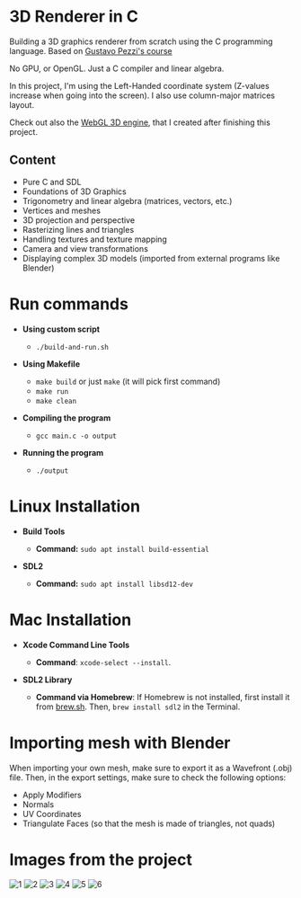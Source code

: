 # 3D Renderer in C

Building a 3D graphics renderer from scratch using the C programming language. Based on [Gustavo Pezzi's course](https://pikuma.com/courses/learn-3d-computer-graphics-programming)

No GPU, or OpenGL. Just a C compiler and linear algebra.

In this project, I'm using the Left-Handed coordinate system (Z-values increase when going into the screen). I also use column-major matrices layout.

Check out also the [WebGL 3D engine](https://github.com/michalzalobny/webgl-viewer), that I created after finishing this project.

## Content

- Pure C and SDL
- Foundations of 3D Graphics
- Trigonometry and linear algebra (matrices, vectors, etc.)
- Vertices and meshes
- 3D projection and perspective
- Rasterizing lines and triangles
- Handling textures and texture mapping
- Camera and view transformations
- Displaying complex 3D models (imported from external programs like Blender)

# Run commands

- **Using custom script**

  - `./build-and-run.sh`

- **Using Makefile**

  - `make build` or just `make` (it will pick first command)
  - `make run`
  - `make clean`

- **Compiling the program**

  - `gcc main.c -o output`

- **Running the program**
  - `./output`

# Linux Installation

- **Build Tools**

  - **Command:** `sudo apt install build-essential`

- **SDL2**

  - **Command:** `sudo apt install libsd12-dev`

# Mac Installation

- **Xcode Command Line Tools**

  - **Command**: `xcode-select --install`.

- **SDL2 Library**

  - **Command via Homebrew**: If Homebrew is not installed, first install it from [brew.sh](https://brew.sh/). Then, `brew install sdl2` in the Terminal.

# Importing mesh with Blender

When importing your own mesh, make sure to export it as a Wavefront (.obj) file. Then, in the export settings, make sure to check the following options:

- Apply Modifiers
- Normals
- UV Coordinates
- Triangulate Faces (so that the mesh is made of triangles, not quads)

# Images from the project

![1](docs/1.png)
![2](docs/2.png)
![3](docs/3.png)
![4](docs/4.png)
![5](docs/5.png)
![6](docs/6.png)
